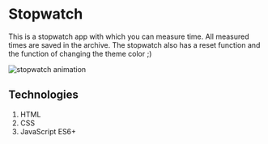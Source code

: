 # Stopwatch

This is a stopwatch app with which you can measure time. All measured times are saved in the archive.
The stopwatch also has a reset function and the function of changing the theme color ;)

![stopwatch animation](https://user-images.githubusercontent.com/93486966/190536737-edafff5e-2cbf-48c3-8894-a7b6f4c2454b.gif)

## Technologies
1. HTML
2. CSS
3. JavaScript ES6+
